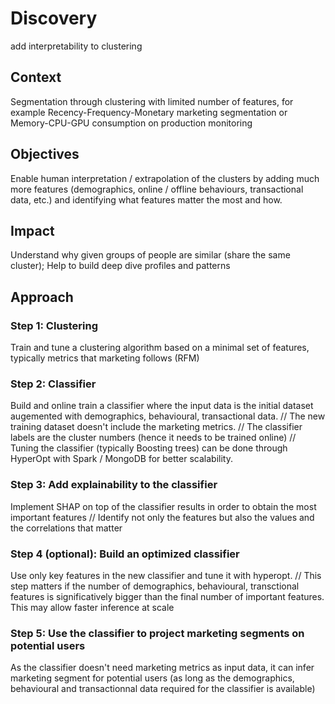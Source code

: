 # Discovery
add interpretability to clustering 

## Context
Segmentation through clustering with limited number of features, for example Recency-Frequency-Monetary marketing segmentation or Memory-CPU-GPU consumption on production monitoring

## Objectives
Enable human interpretation / extrapolation of the clusters by adding much more features (demographics, online / offline behaviours, transactional data, etc.) and identifying what features matter the most and how.

## Impact
Understand why given groups of people are similar (share the same cluster); Help to build deep dive profiles and patterns

## Approach

### Step 1: Clustering
Train and tune a clustering algorithm based on a minimal set of features, typically metrics that marketing follows (RFM)

### Step 2: Classifier
Build and online train a classifier where the input data is the initial dataset augemented with demographics, behavioural, transactional data. 
//
The new training dataset doesn't include the marketing metrics.
//
The classifier labels are the cluster numbers (hence it needs to be trained online)
//
Tuning the classifier (typically Boosting trees) can be done through HyperOpt with Spark / MongoDB for better scalability.

### Step 3: Add explainability to the classifier
Implement SHAP on top of the classifier results in order to obtain the most important features
//
Identify not only the features but also the values and the correlations that matter

### Step 4 (optional): Build an optimized classifier
Use only key features in the new classifier and tune it with hyperopt.
//
This step matters if the number of demographics, behavioural, transctional features is significatively bigger than the final number of important features.
This may allow faster inference at scale

### Step 5: Use the classifier to project marketing segments on potential users
As the classifier doesn't need marketing metrics as input data, it can infer marketing segment for potential users (as long as the demographics, behavioural and transactionnal data required for the classifier is available)


